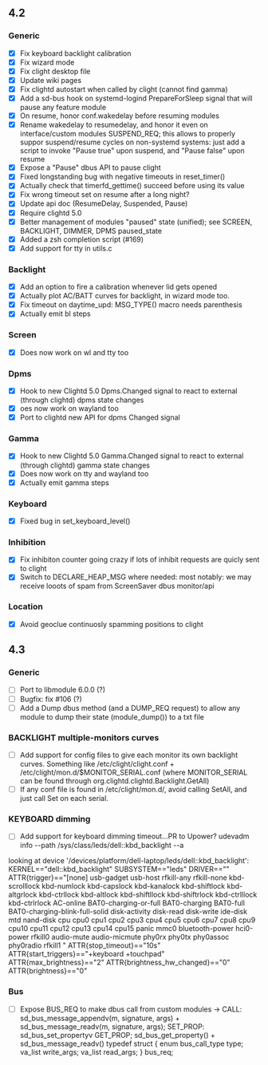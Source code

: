 ## 4.2

### Generic
- [x] Fix keyboard backlight calibration
- [x] Fix wizard mode
- [x] Fix clight desktop file
- [x] Update wiki pages
- [x] Fix clightd autostart when called by clight (cannot find gamma)
- [x] Add a sd-bus hook on systemd-logind PrepareForSleep signal that will pause any feature module
- [x] On resume, honor conf.wakedelay before resuming modules
- [x] Rename wakedelay to resumedelay, and honor it even on interface/custom modules SUSPEND_REQ; this allows to properly suppor suspend/resume cycles on non-systemd systems: just add a script to invoke "Pause true" upon suspend, and "Pause false" upon resume
- [x] Expose a "Pause" dbus API to pause clight
- [x] Fixed longstanding bug with negative timeouts in reset_timer()
- [x] Actually check that timerfd_gettime() succeed before using its value
- [x] Fix wrong timeout set on resume after a long night?
- [x] Update api doc (ResumeDelay, Suspended, Pause)
- [x] Require clightd 5.0
- [x] Better management of modules "paused" state (unified); see SCREEN, BACKLIGHT, DIMMER, DPMS paused_state
- [x] Added a zsh completion script (#169)
- [x] Add support for tty in utils.c

### Backlight
- [x] Add an option to fire a calibration whenever lid gets opened
- [x] Actually plot AC/BATT curves for backlight, in wizard mode too.
- [x] Fix timeout on daytime_upd: MSG_TYPE() macro needs parenthesis
- [x] Actually emit bl steps

### Screen 
- [x] Does now work on wl and tty too

### Dpms
- [x] Hook to new Clightd 5.0 Dpms.Changed signal to react to external (through clightd) dpms state changes
- [x] oes now work on wayland too
- [x] Port to clightd new API for dpms Changed signal

### Gamma
- [x] Hook to new Clightd 5.0 Gamma.Changed signal to react to external (through clightd) gamma state changes
- [x] Does now work on tty and wayland too
- [x] Actually emit gamma steps 

### Keyboard
- [x] Fixed bug in set_keyboard_level()

### Inhibition
- [x] Fix inhibiton counter going crazy if lots of inhibit requests are quicly sent to clight
- [x] Switch to DECLARE_HEAP_MSG where needed: most notably: we may receive looots of spam from ScreenSaver dbus monitor/api

### Location
- [x] Avoid geoclue continuosly spamming positions to clight

## 4.3

### Generic
- [ ] Port to libmodule 6.0.0 (?)
- [ ] Bugfix: fix #106 (?)
- [ ] Add a Dump dbus method (and a DUMP_REQ request) to allow any module to dump their state (module_dump()) to a txt file

### BACKLIGHT multiple-monitors curves
- [ ] Add support for config files to give each monitor its own backlight curves. Something like /etc/clight/clight.conf + /etc/clight/mon.d/$MONITOR_SERIAL.conf (where MONITOR_SERIAL can be found through org.clightd.clightd.Backlight.GetAll)
- [ ] If any conf file is found in /etc/clight/mon.d/, avoid calling SetAll, and just call Set on each serial.

### KEYBOARD dimming
- [ ] Add support for keyboard dimming timeout...PR to Upower?
udevadm info --path /sys/class/leds/dell::kbd_backlight --a

looking at device '/devices/platform/dell-laptop/leds/dell::kbd_backlight':
KERNEL=="dell::kbd_backlight"
SUBSYSTEM=="leds"
DRIVER==""
ATTR{trigger}=="[none] usb-gadget usb-host rfkill-any rfkill-none kbd-scrolllock kbd-numlock kbd-capslock kbd-kanalock kbd-shiftlock kbd-altgrlock kbd-ctrllock kbd-altlock kbd-shiftllock kbd-shiftrlock kbd-ctrlllock kbd-ctrlrlock AC-online BAT0-charging-or-full BAT0-charging BAT0-full BAT0-charging-blink-full-solid disk-activity disk-read disk-write ide-disk mtd nand-disk cpu cpu0 cpu1 cpu2 cpu3 cpu4 cpu5 cpu6 cpu7 cpu8 cpu9 cpu10 cpu11 cpu12 cpu13 cpu14 cpu15 panic mmc0 bluetooth-power hci0-power rfkill0 audio-mute audio-micmute phy0rx phy0tx phy0assoc phy0radio rfkill1 "
ATTR{stop_timeout}=="10s"
ATTR{start_triggers}=="+keyboard +touchpad"
ATTR{max_brightness}=="2"
ATTR{brightness_hw_changed}=="0"
ATTR{brightness}=="0"

### Bus
- [ ] Expose BUS_REQ to make dbus call from custom modules -> 
CALL: sd_bus_message_appendv(m, signature, args) + sd_bus_message_readv(m, signature, args);
SET_PROP: sd_bus_set_propertyv
GET_PROP; sd_bus_get_property() + sd_bus_message_readv()
typedef struct {
    enum bus_call_type type;
    va_list write_args;
    va_list read_args;
} bus_req;


